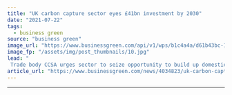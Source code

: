 ```yaml
---
title: "UK carbon capture sector eyes £41bn investment by 2030"
date: "2021-07-22"
tags: 
  - business green
source: "business green"
image_url: "https://www.businessgreen.com/api/v1/wps/b1c4a4a/d61b43bc-1853-449a-a9d2-2a2c8498bfdd/8/CCUS-1email-185x114.jpg"
image_fp: "/assets/img/post_thumbnails/10.jpg"
lead: "
 Trade body CCSA urges sector to seize opportunity to build up domestic supply chain in support of growing CCUS pipeline ..."
article_url: "https://www.businessgreen.com/news/4034823/uk-carbon-capture-sector-eyes-gbp41bn-investment-2030"
---
```


---
